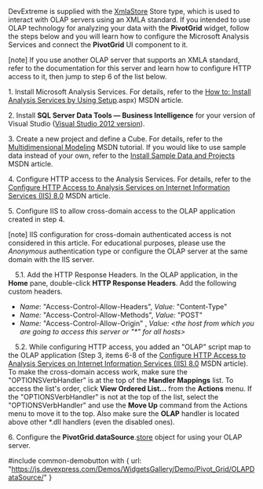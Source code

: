 DevExtreme is supplied with the [XmlaStore](/api-reference/30%20Data%20Layer/XmlaStore '/Documentation/ApiReference/Data_Layer/XmlaStore/') Store type, which is used to interact with OLAP servers using an XMLA standard. If you intended to use OLAP technology for analyzing your data with the **PivotGrid** widget, follow the steps below and you will learn how to configure the Microsoft Analysis Services and connect the **PivotGrid** UI component to it. 

[note] If you use another OLAP server that supports an XMLA standard, refer to the documentation for this server and learn how to configure HTTP access to it, then jump to step 6 of the list below.

1.&nbsp;Install Microsoft Analysis Services. For details, refer to the <a href="https://msdn.microsoft.com/en-us/library/ms143764(v=sql.100" target="_blank">How to: Install Analysis Services by Using Setup</a>.aspx) MSDN article.
 
2.&nbsp;Install **SQL Server Data Tools ― Business Intelligence** for your version of Visual Studio (<a href="https://www.microsoft.com/en-us/download/details.aspx?id=36843" target="_blank">Visual Studio 2012 version</a>).
 
3.&nbsp;Create a new project and define a Cube. For details, refer to the <a href="https://msdn.microsoft.com/en-us/library/ms170208.aspx" target="_blank">Multidimensional Modeling</a> MSDN tutorial. If you would like to use sample data instead of your own, refer to the <a href="https://msdn.microsoft.com/en-us/library/hh403424.aspx" target="_blank">Install Sample Data and Projects</a> MSDN article.
 
4.&nbsp;Configure HTTP access to the Analysis Services. For details, refer to the <a href="https://technet.microsoft.com/en-us/library/gg492140.aspx" target="_blank">Configure HTTP Access to Analysis Services on Internet Information Services (IIS) 8.0</a> MSDN article.
 
5.&nbsp;Configure IIS to allow cross-domain access to the OLAP application created in step 4.     
     
[note] IIS configuration for cross-domain authenticated access is not considered in this article. For educational purposes, please use the *Anonymous* authentication type or configure the OLAP server at the same domain with the IIS server.

&emsp;5.1.&nbsp;Add the HTTP Response Headers. In the OLAP application, in the **Home** pane, double-click **HTTP Response Headers**. Add the following custom headers.
     
- *Name*: "Access-Control-Allow-Headers", *Value:* "Content-Type"        
- *Name:* "Access-Control-Allow-Methods", *Value:* "POST"        
- *Name:* "Access-Control-Allow-Origin" , *Value:* *&lt;the host from which you are going to access this server or "\*" for all hosts&gt;*        
<!---->

&emsp;5.2.&nbsp;While configuring HTTP access, you added an "OLAP" script map to the OLAP application (Step 3, items 6-8 of the <a href="https://technet.microsoft.com/en-us/library/gg492140.aspx" target="_blank">Configure HTTP Access to Analysis Services on Internet Information Services (IIS) 8.0</a> MSDN article). To make the cross-domain access work, make sure the "OPTIONSVerbHandler" is at the top of the **Handler Mappings** list. To access the list's order, click **View Ordered List...** from the **Actions** menu. If the "OPTIONSVerbHandler" is not at the top of the list, select the "OPTIONSVerbHandler" and use the **Move Up** command from the Actions menu to move it to the top. Also make sure the **OLAP** handler is located above other *.dll handlers (even the disabled ones). 

6.&nbsp;Configure the **PivotGrid**.**dataSource**.[store](/api-reference/30%20Data%20Layer/PivotGridDataSource/1%20Configuration/store '/Documentation/ApiReference/Data_Layer/PivotGridDataSource/Configuration/store/') object for using your OLAP server.

#include common-demobutton with {
    url: "https://js.devexpress.com/Demos/WidgetsGallery/Demo/Pivot_Grid/OLAPDataSource/"
}
